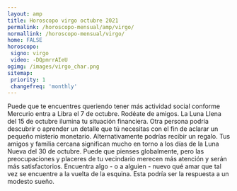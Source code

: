 ```yaml
---
layout: amp
title: Horoscopo virgo octubre 2021 
permalink: /horoscopo-mensual/amp/virgo/
normallink: /horoscopo-mensual/virgo/
home: FALSE
horoscopo:
 signo: virgo
 video: -DQpmrrAIeU
ogimg: /images/virgo_char.png
sitemap:
 priority: 1
 changefreq: 'monthly'
---
```



Puede que te encuentres queriendo tener más actividad social conforme Mercurio entra a Libra el 7 de octubre. Rodéate de amigos. La Luna Llena del 15 de octubre ilumina tu situación financiera. Otra persona podría descubrir o aprender un detalle que tú necesitas con el fin de aclarar un pequeño misterio monetario. Alternativamente podrías recibir un regalo. Tus amigos y familia cercana significan mucho en torno a los días de la Luna Nueva del 30 de octubre. Puede que pienses globalmente, pero las preocupaciones y placeres de tu vecindario merecen más atención y serán más satisfactorios. Encuentra algo - o a alguien - nuevo qué amar que tal vez se encuentre a la vuelta de la esquina. Esta podría ser la respuesta a un modesto sueño.